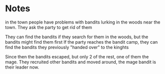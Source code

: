 # Notes
in the town people have problems with bandits lurking in the woods near the town.
They ask the party to get rid of them

They can find the bandits if they search for them in the woods, but the bandits might find them first
If the party reaches the bandit camp, they can find the bandits they previously "handed over" to the
kinghts

Since then the bandits escaped, but only 2 of the rest, one of them the mage.
They recruited other bandits and moved around, the mage bandit is their leader now.
